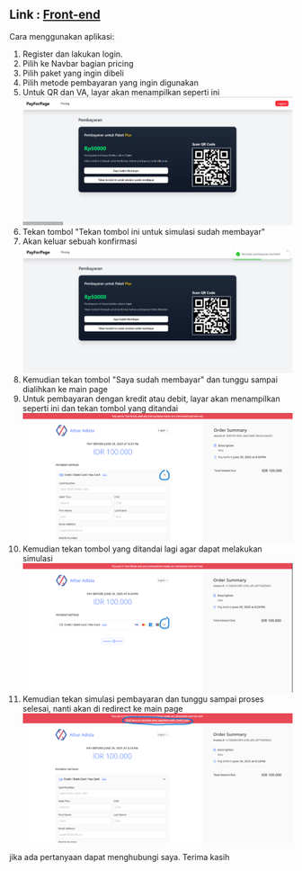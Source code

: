 ## Link : [Front-end](https://payment-integration-fe.vercel.app)


Cara menggunakan aplikasi: </br>
1. Register dan lakukan login.
2. Pilih ke Navbar bagian pricing
3. Pilih paket yang ingin dibeli
4. Pilih metode pembayaran yang ingin digunakan
5. Untuk QR dan VA, layar akan menampilkan seperti ini
   ![tampilan](./images/QR_payment.png)
6. Tekan tombol "Tekan tombol ini untuk simulasi sudah membayar"
7. Akan keluar sebuah konfirmasi
    ![tampilan_simulasi](./images/QR_payment_simulasi.png)
8. Kemudian tekan tombol "Saya sudah membayar" dan tunggu sampai dialihkan ke main page
9. Untuk pembayaran dengan kredit atau debit, layar akan menampilkan seperti ini dan tekan tombol yang ditandai
![tampilan_card_1](./images/card_tampilan_awal.png)
10. Kemudian tekan tombol yang ditandai lagi agar dapat melakukan simulasi
![tampilan_card_2](./images/card_tampilan_awal_2.png)
11. Kemudian tekan simulasi pembayaran dan tunggu sampai proses selesai, nanti akan di redirect ke main page
![tampilan_card_2](./images/card_simulasi.png)

jika ada pertanyaan dapat menghubungi saya. Terima kasih